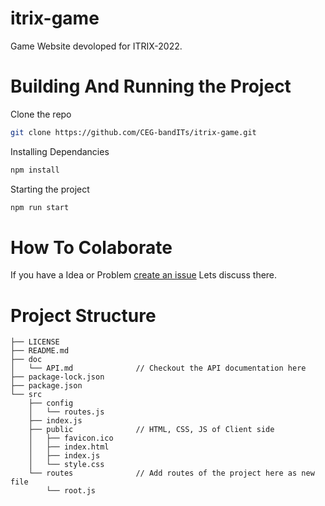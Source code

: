 # itrix-game

Game Website devoloped for ITRIX-2022.

# Building And Running the Project

Clone the repo

```sh
git clone https://github.com/CEG-bandITs/itrix-game.git
```

Installing Dependancies

```sh
npm install
```

Starting the project

```sh
npm run start
```

# How To Colaborate

If you have a Idea or Problem [create an
issue](https://github.com/CEG-bandITs/itrix-game/issues) Lets discuss there.

# Project Structure

```
├── LICENSE
├── README.md
├── doc
│   └── API.md				// Checkout the API documentation here
├── package-lock.json
├── package.json
└── src
    ├── config
    │   └── routes.js
    ├── index.js
    ├── public				// HTML, CSS, JS of Client side
    │   ├── favicon.ico
    │   ├── index.html
    │   ├── index.js
    │   └── style.css
    └── routes				// Add routes of the project here as new file
        └── root.js
```
